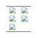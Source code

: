<table>
  <tr>
    <td>
      <img src="https://user-images.githubusercontent.com/36922746/114312295-e803d980-9afa-11eb-8a9c-f7cfa324a6ca.jpg" />
    </td>
    <td>
      <img src="https://user-images.githubusercontent.com/36922746/114312298-e9cd9d00-9afa-11eb-87b6-5e05b169713a.jpg" />
    </td>
  </tr>
  <tr>
    <td>
      <img src="https://user-images.githubusercontent.com/36922746/114312300-ea663380-9afa-11eb-8b1c-a31b6dc5db01.jpg" />
    </td>
    <td>
      <img src="https://user-images.githubusercontent.com/36922746/114312302-eafeca00-9afa-11eb-93a5-73e7dec999c9.jpg" />
      </td>
  </tr>
  <tr>
    <td>
      <img src="https://user-images.githubusercontent.com/36922746/114312308-ec2ff700-9afa-11eb-91c1-4935edc50b55.jpg" />
     </td>
  </tr>
</table>
